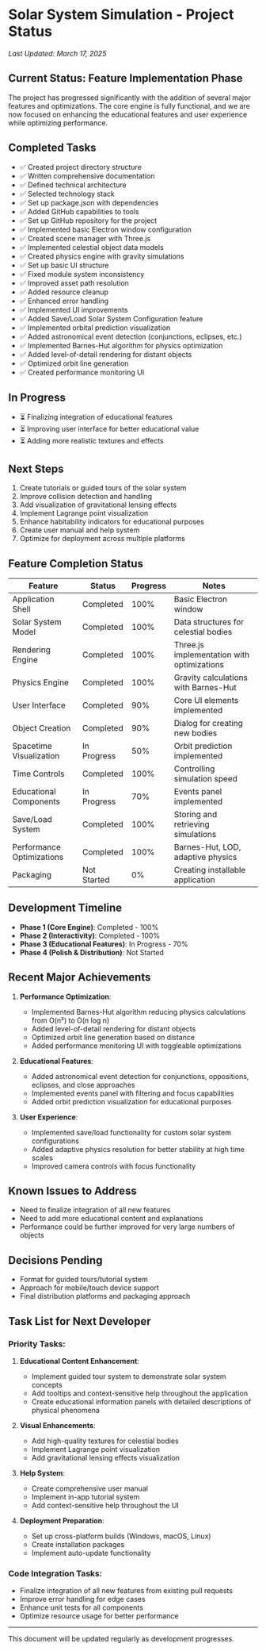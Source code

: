# Solar System Simulation - Project Status

*Last Updated: March 17, 2025*

## Current Status: Feature Implementation Phase

The project has progressed significantly with the addition of several major features and optimizations. The core engine is fully functional, and we are now focused on enhancing the educational features and user experience while optimizing performance.

## Completed Tasks

- ✅ Created project directory structure
- ✅ Written comprehensive documentation
- ✅ Defined technical architecture
- ✅ Selected technology stack
- ✅ Set up package.json with dependencies
- ✅ Added GitHub capabilities to tools
- ✅ Set up GitHub repository for the project
- ✅ Implemented basic Electron window configuration
- ✅ Created scene manager with Three.js
- ✅ Implemented celestial object data models
- ✅ Created physics engine with gravity simulations
- ✅ Set up basic UI structure
- ✅ Fixed module system inconsistency
- ✅ Improved asset path resolution
- ✅ Added resource cleanup
- ✅ Enhanced error handling 
- ✅ Implemented UI improvements
- ✅ Added Save/Load Solar System Configuration feature
- ✅ Implemented orbital prediction visualization
- ✅ Added astronomical event detection (conjunctions, eclipses, etc.)
- ✅ Implemented Barnes-Hut algorithm for physics optimization
- ✅ Added level-of-detail rendering for distant objects
- ✅ Optimized orbit line generation
- ✅ Created performance monitoring UI

## In Progress

- ⏳ Finalizing integration of educational features
- ⏳ Improving user interface for better educational value
- ⏳ Adding more realistic textures and effects

## Next Steps

1. Create tutorials or guided tours of the solar system
2. Improve collision detection and handling
3. Add visualization of gravitational lensing effects
4. Implement Lagrange point visualization
5. Enhance habitability indicators for educational purposes
6. Create user manual and help system
7. Optimize for deployment across multiple platforms

## Feature Completion Status

| Feature | Status | Progress | Notes |
|---------|--------|----------|-------|
| Application Shell | Completed | 100% | Basic Electron window |
| Solar System Model | Completed | 100% | Data structures for celestial bodies |
| Rendering Engine | Completed | 100% | Three.js implementation with optimizations |
| Physics Engine | Completed | 100% | Gravity calculations with Barnes-Hut |
| User Interface | Completed | 90% | Core UI elements implemented |
| Object Creation | Completed | 90% | Dialog for creating new bodies |
| Spacetime Visualization | In Progress | 50% | Orbit prediction implemented |
| Time Controls | Completed | 100% | Controlling simulation speed |
| Educational Components | In Progress | 70% | Events panel implemented |
| Save/Load System | Completed | 100% | Storing and retrieving simulations |
| Performance Optimizations | Completed | 100% | Barnes-Hut, LOD, adaptive physics |
| Packaging | Not Started | 0% | Creating installable application |

## Development Timeline

- **Phase 1 (Core Engine)**: Completed - 100%
- **Phase 2 (Interactivity)**: Completed - 100%
- **Phase 3 (Educational Features)**: In Progress - 70%
- **Phase 4 (Polish & Distribution)**: Not Started

## Recent Major Achievements

1. **Performance Optimization**:
   - Implemented Barnes-Hut algorithm reducing physics calculations from O(n²) to O(n log n)
   - Added level-of-detail rendering for distant objects
   - Optimized orbit line generation based on distance
   - Added performance monitoring UI with toggleable optimizations

2. **Educational Features**:
   - Added astronomical event detection for conjunctions, oppositions, eclipses, and close approaches
   - Implemented events panel with filtering and focus capabilities
   - Added orbit prediction visualization for educational purposes

3. **User Experience**:
   - Implemented save/load functionality for custom solar system configurations
   - Added adaptive physics resolution for better stability at high time scales
   - Improved camera controls with focus functionality

## Known Issues to Address

- Need to finalize integration of all new features
- Need to add more educational content and explanations
- Performance could be further improved for very large numbers of objects

## Decisions Pending

- Format for guided tours/tutorial system
- Approach for mobile/touch device support
- Final distribution platforms and packaging approach

## Task List for Next Developer

### Priority Tasks:
1. **Educational Content Enhancement**:
   - Implement guided tour system to demonstrate solar system concepts
   - Add tooltips and context-sensitive help throughout the application
   - Create educational information panels with detailed descriptions of physical phenomena

2. **Visual Enhancements**:
   - Add high-quality textures for celestial bodies
   - Implement Lagrange point visualization
   - Add gravitational lensing effects visualization

3. **Help System**:
   - Create comprehensive user manual
   - Implement in-app tutorial system
   - Add context-sensitive help throughout the UI

4. **Deployment Preparation**:
   - Set up cross-platform builds (Windows, macOS, Linux)
   - Create installation packages
   - Implement auto-update functionality

### Code Integration Tasks:
- Finalize integration of all new features from existing pull requests
- Improve error handling for edge cases
- Enhance unit tests for all components
- Optimize resource usage for better performance

---

This document will be updated regularly as development progresses.
